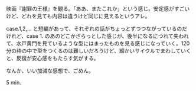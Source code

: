 映画『謝罪の王様』を観る。「ああ、またこれか」という感じ。安定感がすごいけど、どれを見ても内容は違うけど同じに見えるというアレ。

case.1,2,... と短編があって、それぞれの話がちょっとずつつながっているのだけれど、case 1. のあのどこかざらっとした感じが、後半になるにつれて失われて、水戸黄門を見ているような型にはまったものを見る感じになっていく。120 分の枠の中で型をつくるのは難しいだろうけど、細かいサイクルでまわしていくと、反復が安心感をもたらす気がする。

なんか、いい加減な感想で、ごめん。

5 min.
